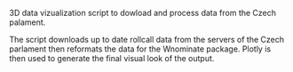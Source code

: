 3D data vizualization script to dowload and process data from the Czech palament. 

The script downloads up to date rollcall data from the servers of the Czech parlament then reformats the data for
the Wnominate package. Plotly is then used to generate the final visual look of the output.  
